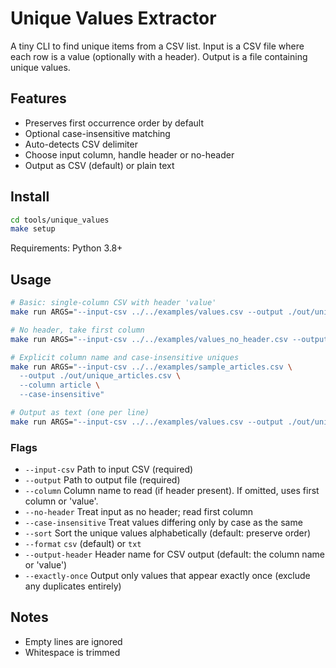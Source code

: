 # Unique Values Extractor

A tiny CLI to find unique items from a CSV list. Input is a CSV file where each row is a value (optionally with a header). Output is a file containing unique values.

## Features

- Preserves first occurrence order by default
- Optional case-insensitive matching
- Auto-detects CSV delimiter
- Choose input column, handle header or no-header
- Output as CSV (default) or plain text

## Install

```zsh
cd tools/unique_values
make setup
```

Requirements: Python 3.8+

## Usage

```zsh
# Basic: single-column CSV with header 'value'
make run ARGS="--input-csv ../../examples/values.csv --output ./out/unique.csv"

# No header, take first column
make run ARGS="--input-csv ../../examples/values_no_header.csv --output ./out/unique.csv --no-header"

# Explicit column name and case-insensitive uniques
make run ARGS="--input-csv ../../examples/sample_articles.csv \
  --output ./out/unique_articles.csv \
  --column article \
  --case-insensitive"

# Output as text (one per line)
make run ARGS="--input-csv ../../examples/values.csv --output ./out/unique.txt --format txt"
```

### Flags

- `--input-csv` Path to input CSV (required)
- `--output` Path to output file (required)
- `--column` Column name to read (if header present). If omitted, uses first column or 'value'.
- `--no-header` Treat input as no header; read first column
- `--case-insensitive` Treat values differing only by case as the same
- `--sort` Sort the unique values alphabetically (default: preserve order)
- `--format` `csv` (default) or `txt`
- `--output-header` Header name for CSV output (default: the column name or 'value')
- `--exactly-once` Output only values that appear exactly once (exclude any duplicates entirely)

## Notes

- Empty lines are ignored
- Whitespace is trimmed
